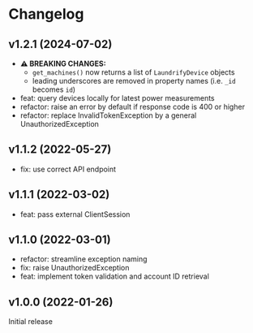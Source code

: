 # Changelog

## v1.2.1 (2024-07-02)
 - **⚠️ BREAKING CHANGES:** 
   - `get_machines()` now returns a list of `LaundrifyDevice` objects
   - leading underscores are removed in property names (i.e. `_id` becomes `id`)
 - feat: query devices locally for latest power measurements
 - refactor: raise an error by default if response code is 400 or higher
 - refactor: replace InvalidTokenException by a general UnauthorizedException

## v1.1.2 (2022-05-27)

 - fix: use correct API endpoint

## v1.1.1 (2022-03-02)

 - feat: pass external ClientSession

## v1.1.0 (2022-03-01)

 - refactor: streamline exception naming
 - fix: raise UnauthorizedException
 - feat: implement token validation and account ID retrieval

## v1.0.0 (2022-01-26)

Initial release